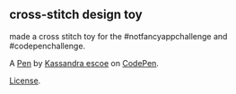 cross-stitch design toy
-----------------------
made a cross stitch toy for the #notfancyappchallenge and #codepenchallenge. 

A [Pen](https://codepen.io/kescoe/pen/djZWXw) by [Kassandra escoe](https://codepen.io/kescoe) on [CodePen](https://codepen.io).

[License](https://codepen.io/kescoe/pen/djZWXw/license).